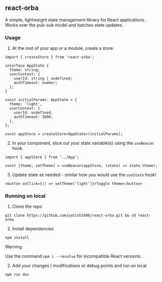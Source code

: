 ## react-orba

A simple, lightweight state management library for React applications. Works
over the pub-sub model and batches state updates.

### Usage

1. At the root of your app or a module, create a store.

```tsx
import { createStore } from 'react-orba';

interface AppState {
  theme: string;
  userContext: {
    userId: string | undefined;
    authTimeout: number;
  };
}

const initialParams: AppState = {
  theme: 'light',
  userContext: {
    userId: undefined,
    authTimeout: 3600,
  },
};

const appStore = createStore<AppState>(initialParams);
```

2. In your component, slice out your state variable(s) using the `useBeacon`
   hook.

```tsx
import { appStore } from '../App';

const [theme, setTheme] = useBeacon(appStore, (state) => state.theme);
```

3. Update state as needed - similar how you would use the `useState` hook!

```tsx
<button onClick={() => setTheme('light')}>Toggle theme</button>
```

### Running on local

1. Clone the repo

```
git clone https://github.com/yatish1606/react-orba.git && cd react-orba
```

2. Install dependencies

```
npm install
```

> [!WARNING]  
> Use the command `npm i --resolve` for incompatible React versions.

2. Add your changes / modifications or debug points and run on local

```
npm run dev
```
